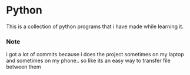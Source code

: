 # Python
This is a collection of python programs that i have made while learning it.

### Note
i got a lot of commits because i does the project sometimes on my laptop and sometimes on my phone.. so like its an easy way to transfer file between them

